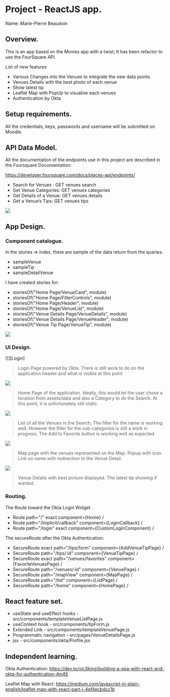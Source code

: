# Project - ReactJS app.

Name: Marie-Pierre Beaudoin

## Overview.
This is an app based on the Movies app with a twist; It has been refactor to use the FourSquare API.

List of new features
 
 + Various Changes into the Venues to integrate the new data points
 + Venues Details with the best photo of each venue
 + Show latest tip
 + Leaflet Map with PopUp to visualise each venues
 + Authentication by Okta

## Setup requirements.

All the credentials, keys, passwords and username will be submitted on Moodle.

## API Data Model.

All the documentation of the endpoints use in this project are described in the Foursquare Documentation:

https://developer.foursquare.com/docs/places-api/endpoints/

+ Search for Venues :     GET	venues	search
+ Get Venue Categories:   GET	venues	categories
+ Get Details of a Venue: GET	venues	details
+ Get a Venue’s Tips:     GET	venues	tips

![][model]


## App Design.

### Component catalogue.

In the stories => index, there are sample of the data return from the queries. 
+ sampleVenue
+ sampleTip
+ sampleDetailVenue

I have created stories for:
+ storiesOf("Home Page/VenueCard", module)
+ storiesOf("Home Page/FilterControls", module)
+ storiesOf("Home Page/Header", module)
+ storiesOf("Home Page/VenueList", module)
+ storiesOf("Venue Details Page/VenueDetails", module)
+ storiesOf("Venue Details Page/VenueHeader", module)
+ storiesOf("Venue Tip Page/VenueTip", module)

![][storybook]

### UI Design.

![][Login]
>Login Page powered by Okta. There is still work to do on the application header and what is visible at this point

![][homePage]
>Home Page of the application. Ideally, this would let the user chose a location from assets/data and also a Category to do the Search. At this point, it is unfortunately still static.

![][ListPage]
>List of all the Venues in the Search, The filter for the name is working well. However the filter for the sub-categories is still a work in progress. The Add to Favorite button is working well as expected.

![][MapPage]
>Map page with the venues represented on the Map. Popup with icon. Link on name with redirection to the Venue Detail.

![][VenueDetails]
>Venue Details with best picture displayed. The latest tip showing if wanted.


### Routing.

The Route toward the Okta Login Widget

 + Route path="/" exact component={Home} /
 + Route path="/implicit/callback" component={LoginCallback} /
 + Route path="/login" exact component={CustomLoginComponent} /

The secureRoute after the Okta Authentication:

 + SecureRoute exact path="/tips/form" component={AddVenueTipPage} /
 + SecureRoute path="/tips/:id" component={VenueTipPage} /
 + SecureRoute exact path="/venues/favorites" component={FavoriteVenuesPage} /
 + SecureRoute path="/venues/:id" component={VenuePage} /
 + SecureRoute path="/mapView" component={MapPage} /
 + SecureRoute path="/list" component={ListPage} /
 + SecureRoute path="/home" component={HomePage} /


## React feature set.

+ useState and useEffect hooks - src/components/templateVenueListPage.js
+ useContext hook - src/components/tipForm.js
+ Extended Link - src/components/templateVenuePage.js
+ Programmatic navigation - src/pages/VenueDetailsPage.js
+ jsx - src/components/okta/Profile.jsx


## Independent learning.

Okta Authentication:
https://dev.to/vic3king/building-a-spa-with-react-and-okta-for-authentication-4m85


Leaflet Map with React:
https://medium.com/javascript-in-plain-english/leaflet-map-with-react-part-i-4ef4ecbdcc1b


[model]: ./model.PNG
[stories]: ./storybook.PNG
[storybook]: ./Login.PNG
[homePage]: ./HomePage.PNG
[ListPage]: ./ListPage.PNG
[MapPage]: ./MapPage.PNG
[VenueDetails]: ./VenueDetails.PNG